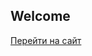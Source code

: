 ## Welcome
<head>
 <meta charset="UTF-8">
 <link rel="stylesheet" type="text/css" href="style.css">
</head>
<body>
	 <a href="home page.html" class="a_begin">Перейти на сайт</a>
   
</body>